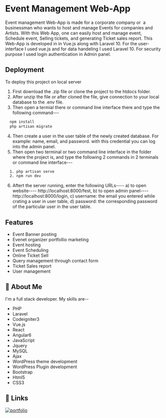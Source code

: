 # Event Management Web-App

Event management Web-App is made for a corporate company or  a businessman who wants to host and manage Events for companies and Artists. With this Web App, one can easily host and manage event, Schedule event, Selling tickets, and generating Ticket sales report. This Web-App is developed in in Vue.js along with Laravel 10. For the user-interface I used vue.js and for data handeling I used Laravel 10. For security purpose I used login authentication in Admin panel. 


## Deployment

To deploy this project on local server

1. First download the .zip file or clone the project to the htdocs folder.
2. After unzip the file or after cloned the file, give connection to your local database to the .env file.
3. Then open a termial there or command line interface there and type the following command---
```bash
  npm install
  php artisan migrate
```
4. Then create a user in the user table of the newly created database. For example: name, email, and password. with this credential you can  log into the admin panel.
5. Then open two terminal or two command line interface in the folder where the project is, and type the following 2 commands in 2 terminals or command line interface---
```bash
  1. php artisan serve
  2. npm run dev
```
6. Aftert the server running, enter the following URLs----
a) to open website---- http://localhost:8000/fest,
b) to open admin panel---- http://localhost:8000/login,
c) username: the email you entered while crating a user in user table,
d) password: the corresponding password of the particular user in the user table.


## Features

- Event Banner posting
- Evenet organizer portfollio marketing
- Event hosting
- Event Scheduling
- Online Ticket Sell
- Query management through contact form
- Ticket Sales report
- User management


## 🚀 About Me
I'm a full stack developer. My skills are--
- PHP
- Laravel
- Codeigniter3
- Vue.js
- React
- Angular6
- JavaScript
- Jquery
- MySQL
- Ajax
- WordPress theme development
- WordPress Plugin development
- Bootstrap
- Html5
- CSS3


## 🔗 Links
[![portfolio](https://img.shields.io/badge/my_portfolio-000?style=for-the-badge&logo=github&logoColor=white)](https://github.com/bijoypython)

